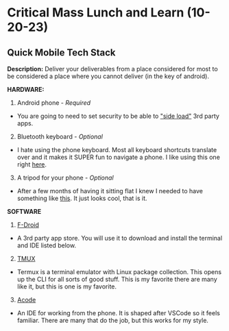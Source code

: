 # Critical Mass Lunch and Learn (10-20-23)

## Quick Mobile Tech Stack

**Description:** 
Deliver your deliverables from a place considered for most to be considered a place where you cannot deliver (in the key of android).

**HARDWARE:**
1. Android phone - *Required*
- You are going to need to set security to be able to ["side load"](https://www.androidauthority.com/how-to-install-apks-31494/) 3rd party apps.
2. Bluetooth keyboard - *Optional*
- I hate using the phone keyboard. Most all keyboard shortcuts translate over and it makes it SUPER fun to navigate a phone. I like using this one right [here](https://www.apple.com/shop/product/MK2A3LL/A/magic-keyboard-us-english).
3. A tripod for your phone - *Optional*
- After a few months of having it sitting flat I knew I needed to have something like [this](https://pocket-tripod.com/). It just looks cool, that is it.


**SOFTWARE**
1. [F-Droid](https://f-droid.org/en/)
 - A 3rd party app store. You will use it to download and install the terminal and IDE listed below.

2. [TMUX](https://f-droid.org/en/packages/com.termux/)
- Termux is a terminal emulator with Linux package collection. This opens up the CLI for all sorts of good stuff. This is my favorite there are many like it, but this is one is my favorite.

3. [Acode](https://f-droid.org/en/packages/com.foxdebug.acode/)
- An IDE for working from the phone. It is shaped after VSCode so it feels familiar. There are many that do the job, but this works for my style.




